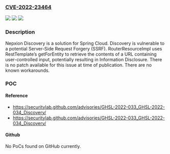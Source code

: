 ### [CVE-2022-23464](https://cve.mitre.org/cgi-bin/cvename.cgi?name=CVE-2022-23464)
![](https://img.shields.io/static/v1?label=Product&message=Discovery&color=blue)
![](https://img.shields.io/static/v1?label=Version&message=6.16.2%3C%3D%206.16.2%20&color=brighgreen)
![](https://img.shields.io/static/v1?label=Vulnerability&message=CWE-918%20Server-Side%20Request%20Forgery%20(SSRF)&color=brighgreen)

### Description

Nepxion Discovery is a solution for Spring Cloud. Discovery is vulnerable to a potential Server-Side Request Forgery (SSRF). RouterResourceImpl uses RestTemplate’s getForEntity to retrieve the contents of a URL containing user-controlled input, potentially resulting in Information Disclosure. There is no patch available for this issue at time of publication. There are no known workarounds.

### POC

#### Reference
- https://securitylab.github.com/advisories/GHSL-2022-033_GHSL-2022-034_Discovery/
- https://securitylab.github.com/advisories/GHSL-2022-033_GHSL-2022-034_Discovery/

#### Github
No PoCs found on GitHub currently.

